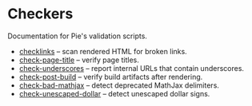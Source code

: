 # Checkers

Documentation for Pie's validation scripts.

- [checklinks](checklinks.md) – scan rendered HTML for broken links.
- [check-page-title](check-page-title.md) – verify page titles.
- [check-underscores](check-underscores.md) – report internal URLs that
  contain underscores.
- [check-post-build](check-post-build.md) – verify build artifacts after
  rendering.
- [check-bad-mathjax](check-bad-mathjax.md) – detect deprecated MathJax
  delimiters.
- [check-unescaped-dollar](check-unescaped-dollar.md) – detect unescaped
  dollar signs.


